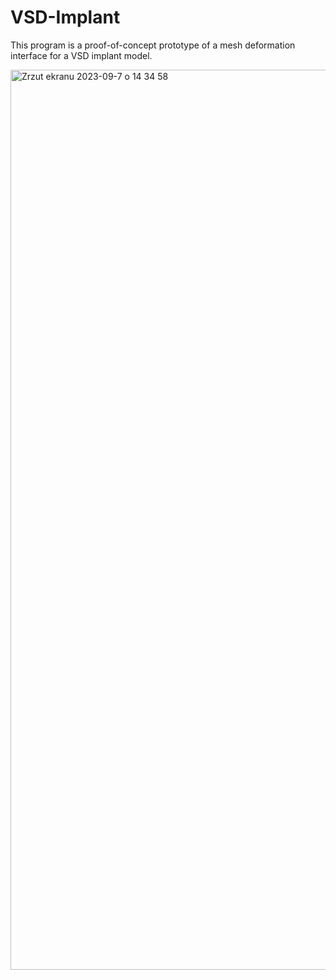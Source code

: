 # VSD-Implant

This program is a proof-of-concept prototype of a mesh deformation interface for a VSD implant model.

<img width="1440" alt="Zrzut ekranu 2023-09-7 o 14 34 58" src="https://github.com/abstrackt/VSD-Implant/assets/46231460/a4599cfc-2d50-4b20-96e1-1413cd46b18d">
